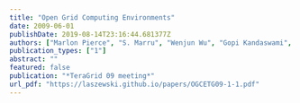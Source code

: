 ```yaml
---
title: "Open Grid Computing Environments"
date: 2009-06-01
publishDate: 2019-08-14T23:16:44.681377Z
authors: ["Marlon Pierce", "S. Marru", "Wenjun Wu", "Gopi Kandaswami", "Gregor von Laszewski", "Rion Dooley", "Maytal Dahan", "Nancy Wilkins-Diehr", "Mary Thomas"]
publication_types: ["1"]
abstract: ""
featured: false
publication: "*TeraGrid 09 meeting*"
url_pdf: "https://laszewski.github.io/papers/OGCETG09-1-1.pdf"
---
```


